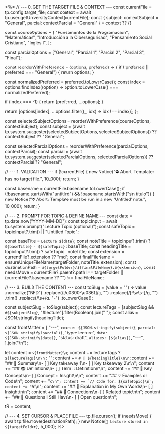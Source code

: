 <%*
// --- 0. GET THE TARGET FILE & CONTEXT ---
const currentFile = tp.config.target_file;
const context = await tp.user.getUniversityContext(currentFile);
const { subject: contextSubject = "General", parcial: contextParcial = "General" } = context ?? {};

const courseOptions = [
  "Fundamentos de la Programacion",
  "Matemáticas",
  "Introducción a la Ciberseguridad",
  "Pensamiento Social Cristiano",
  "Inglés I",
];

const parcialOptions = ["General", "Parcial 1", "Parcial 2", "Parcial 3", "Final"];

const reorderWithPreference = (options, preferred) => {
  if (!preferred || preferred === "General") {
    return options;
  }

  const normalizedPreferred = preferred.toLowerCase();
  const index = options.findIndex((option) => option.toLowerCase() === normalizedPreferred);

  if (index === -1) {
    return [preferred, ...options];
  }

  return [options[index], ...options.filter((_, idx) => idx !== index)];
};

const selectedSubjectOptions = reorderWithPreference(courseOptions, contextSubject);
const subject =
  (await tp.system.suggester(selectedSubjectOptions, selectedSubjectOptions)) ??
  contextSubject ??
  "General";

const selectedParcialOptions = reorderWithPreference(parcialOptions, contextParcial);
const parcial =
  (await tp.system.suggester(selectedParcialOptions, selectedParcialOptions)) ??
  contextParcial ??
  "General";

// --- 1. VALIDATION ---
if (!currentFile) {
  new Notice("⛔️ Abort: Templater has no target file.", 10_000);
  return;
}

const basename = currentFile.basename.toLowerCase();
if (!basename.startsWith("untitled") && !basename.startsWith("sin título")) {
  new Notice("⛔️ Abort: Template must be run in a new 'Untitled' note.", 10_000);
  return;
}

// --- 2. PROMPT FOR TOPIC & DEFINE NAME ---
const date = tp.date.now("YYYY-MM-DD");
const topicInput = await tp.system.prompt("Lecture Topic (optional)");
const safeTopic = topicInput?.trim() || "Untitled Topic";

const baseTitle = `Lecture ${date}`;
const noteTitle = topicInput?.trim() ? `${baseTitle} - ${safeTopic}` : baseTitle;
const headingTitle = topicInput?.trim() ? safeTopic : noteTitle;
const extension = currentFile?.extension ?? "md";
const finalFileName = ensureUniqueFileName(targetFolder, noteTitle, extension);
const destinationPath = `${targetFolder}/${finalFileName}.${extension}`;
const needsMove =
  currentFile?.parent?.path !== targetFolder || (currentFile?.basename ?? "") !== finalFileName;

// --- 3. BUILD THE CONTENT ---
const toSlug = (value = "") =>
  value
    .normalize("NFD")
    .replace(/[\u0300-\u036f]/g, "")
    .replace(/[^\w\s-]/g, "")
    .trim()
    .replace(/\s+/g, "-")
    .toLowerCase();

const subjectSlug = toSlug(subject);
const lectureTags = [subjectSlug && `#${subjectSlug}`, "#lecture"].filter(Boolean).join(" ");
const alias = JSON.stringify(headingTitle);

const frontMatter = [
  "---",
  `course: ${JSON.stringify(subject)}`,
  `parcial: ${JSON.stringify(parcial)}`,
  "type: lecture",
  `date: ${JSON.stringify(date)}`,
  "status: draft",
  `aliases: [${alias}]`,
  "---",
].join("\n");

let content = `${frontMatter}\n`;
content += lectureTags ? `${lectureTags}\n\n` : "";
content += `# 🧠 ${headingTitle}\n\n`;
content += "## 📜 Summary\n- [ ] Key takeaway 1\n- [ ] Key takeaway 2\n\n";
content += "## 📚 Definitions\n- [ ] Term :: Definition\n\n";
content += "## 🧩 Key Concepts\n- [ ] Concept :: Insight\n\n";
content += "## 💡 Examples or Code\n";
content += "```c\n";
content += `// Code for: ${safeTopic}\n`;
content += "```\n\n";
content += "## 🧭 Explanation in My Own Words\n- [ ] Insight\n\n";
content += "## 🔗 Connections\n- [ ] Related topic\n\n";
content += "## 🧠 Questions I Still Have\n- [ ] Open question\n";

tR = content;

// --- 4. SET CURSOR & PLACE FILE ---
tp.file.cursor();
if (needsMove) {
  await tp.file.move(destinationPath);
}
new Notice(`📘 Lecture stored in ${targetFolder}`, 5_000);
%>

